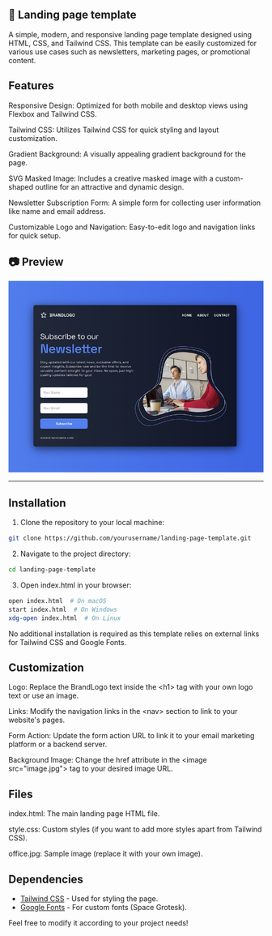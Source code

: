 ## 📰 Landing page template

A simple, modern, and responsive landing page template designed using HTML, CSS, and Tailwind CSS. This template can be easily customized for various use cases such as newsletters, marketing pages, or promotional content.

## Features

Responsive Design: Optimized for both mobile and desktop views using Flexbox and Tailwind CSS.

Tailwind CSS: Utilizes Tailwind CSS for quick styling and layout customization.

Gradient Background: A visually appealing gradient background for the page.

SVG Masked Image: Includes a creative masked image with a custom-shaped outline for an attractive and dynamic design.

Newsletter Subscription Form: A simple form for collecting user information like name and email address.

Customizable Logo and Navigation: Easy-to-edit logo and navigation links for quick setup.

## 📷 Preview

![Landing page Preview](./preview.png)

---

## Installation

1. Clone the repository to your local machine:

```bash
git clone https://github.com/yourusername/landing-page-template.git

```

2. Navigate to the project directory:

```bash
cd landing-page-template

```

3. Open index.html in your browser:

```bash
open index.html  # On macOS
start index.html  # On Windows
xdg-open index.html  # On Linux

```

No additional installation is required as this template relies on external links for Tailwind CSS and Google Fonts.

## Customization

Logo: Replace the BrandLogo text inside the &lt;h1&gt; tag with your own logo text or use an image.

Links: Modify the navigation links in the &lt;nav&gt; section to link to your website's pages.

Form Action: Update the form action URL to link it to your email marketing platform or a backend server.

Background Image: Change the href attribute in the &lt;image src="image.jpg"&gt; tag to your desired image URL.

## Files

index.html: The main landing page HTML file.

style.css: Custom styles (if you want to add more styles apart from Tailwind CSS).

office.jpg: Sample image (replace it with your own image).

## Dependencies

- [Tailwind CSS](https://tailwindcss.com/) - Used for styling the page.
- [Google Fonts](https://fonts.google.com/) - For custom fonts (Space Grotesk).

Feel free to modify it according to your project needs!
